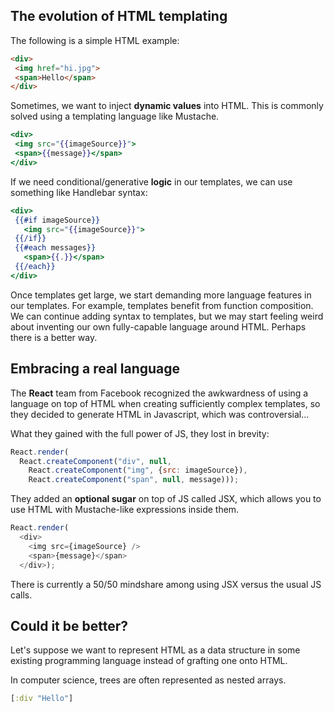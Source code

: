 ## The evolution of HTML templating

The following is a simple HTML example:

```html
<div>
 <img href="hi.jpg">
 <span>Hello</span>
</div>
```

Sometimes, we want to inject __dynamic values__ into HTML.  This is commonly solved using a templating language like Mustache.

```mustache
<div>
 <img src="{{imageSource}}">
 <span>{{message}}</span>
</div>
```

If we need conditional/generative __logic__ in our templates, we can use something like Handlebar syntax:

```handlebars
<div>
 {{#if imageSource}}
   <img src="{{imageSource}}">
 {{/if}}
 {{#each messages}}
   <span>{{.}}</span>
 {{/each}}
</div>
```

Once templates get large, we start demanding more language features in our templates.  For example, templates benefit from function composition.  We can continue adding syntax to templates, but we may start feeling weird about inventing our own fully-capable language around HTML.  Perhaps there is a better way.

## Embracing a real language

The __React__ team from Facebook recognized the awkwardness of using a language on top of HTML when creating sufficiently complex templates, so they decided to generate HTML in Javascript, which was controversial...

What they gained with the full power of JS, they lost in brevity:

```javascript
React.render(
  React.createComponent("div", null,
    React.createComponent("img", {src: imageSource}),
    React.createComponent("span", null, message)));
```

They added an __optional sugar__ on top of JS called JSX, which allows you to use HTML with Mustache-like expressions inside them.

```javascript
React.render(
  <div>
    <img src={imageSource} />
    <span>{message}</span>
  </div>);
```

There is currently a 50/50 mindshare among using JSX versus the usual JS calls.


## Could it be better?

Let's suppose we want to represent HTML as a data structure in some existing programming language instead of grafting one onto HTML.

In computer science, trees are often represented as nested arrays.

```clojure
[:div "Hello"]
```